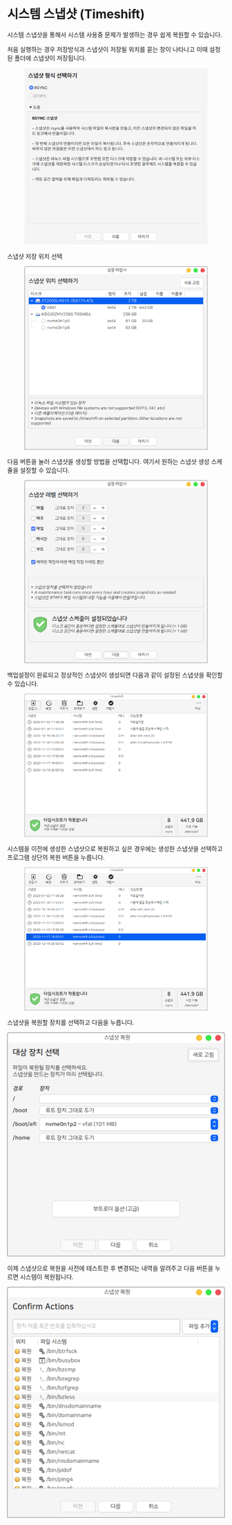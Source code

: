 # 시스템 스냅샷 (Timeshift)

시스템 스냅샷을 통해서 시스템 사용중 문제가 발생하는 경우 쉽게 복원할 수 있습니다.&#x20;

처음 실행하는 경우 저장방식과 스냅샷이 저장될 위치를 묻는 창이 나타나고 이때 설정된 폴더에  스냅샷이 저장됩니다.&#x20;

<figure><img src="../../.gitbook/assets/시스템스냅샷1.png" alt=""><figcaption></figcaption></figure>

스냅샷 저장 위치 선택

<figure><img src="../../.gitbook/assets/시스템스냅샷2.png" alt=""><figcaption></figcaption></figure>

다음 버튼을 눌러 스냅샷을 생성할 방법을 선택합니다. 여기서 원하는 스냅샷 생성 스케쥴을 설정할 수 있습니다.

<figure><img src="../../.gitbook/assets/시스템스냅샷3.png" alt=""><figcaption></figcaption></figure>

백업설정이 완료되고 정상적인 스냅샷이 생성되면 다음과 같이 설정된 스냅샷을 확인할 수 있습니다.

<figure><img src="../../.gitbook/assets/시스템스냅샷4.png" alt=""><figcaption></figcaption></figure>

시스템을 이전에 생성한 스냅샷으로 복원하고 싶은 경우에는 생성한 스냅샷을 선택하고 프로그램 상단의 복원 버튼을 누릅니다.

<figure><img src="../../.gitbook/assets/시스템스냅샷5.png" alt=""><figcaption></figcaption></figure>

스냅샷을 복원할 장치를 선택하고 다음을 누릅니다.&#x20;

![](../../.gitbook/assets/2458378.png)

이제 스냅샷으로 복원을 사전에 테스트한 후 변경되는 내역을 알려주고 다음 버튼을 누르면 시스템이 복원됩니다.

![](../../.gitbook/assets/2458379.png)
